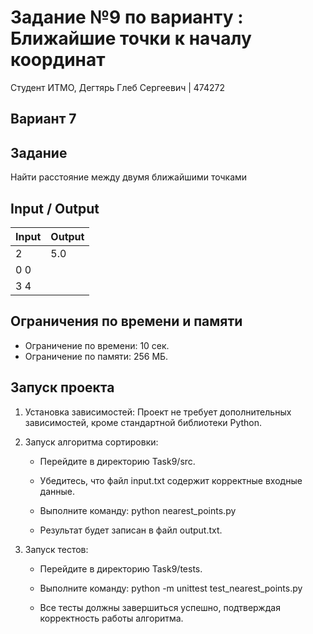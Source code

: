 # Задание №9 по варианту : Ближайшие точки к началу координат 
Студент ИТМО, Дегтярь Глеб Сергеевич | 474272

## Вариант 7

## Задание
Найти расстояние между двумя ближайшими точками

## Input / Output

| Input              | Output      |
|--------------------|-------------|
| 2 | 5.0|
| 0 0 |         
| 3 4  | 

## Ограничения по времени и памяти

- Ограничение по времени: 10 сек.
- Ограничение по памяти: 256 МБ.

## Запуск проекта

1. Установка зависимостей: Проект не требует дополнительных зависимостей, кроме стандартной библиотеки Python.

2. Запуск алгоритма сортировки:

   - Перейдите в директорию Task9/src.
   - Убедитесь, что файл input.txt содержит корректные входные данные. 
   - Выполните команду:
          python nearest_points.py 
     
   - Результат будет записан в файл output.txt.

3. Запуск тестов:

   - Перейдите в директорию Task9/tests.
   - Выполните команду:
          python -m unittest test_nearest_points.py
     
   - Все тесты должны завершиться успешно, подтверждая корректность работы алгоритма.
